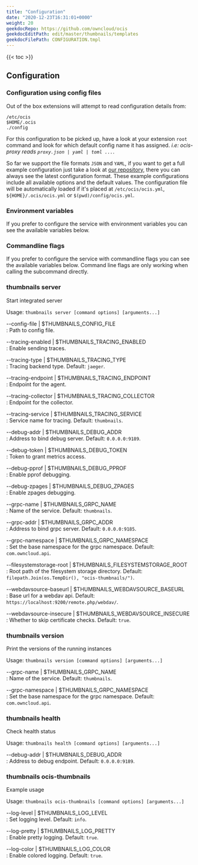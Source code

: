 ```yaml
---
title: "Configuration"
date: "2020-12-23T16:31:01+0000"
weight: 20
geekdocRepo: https://github.com/owncloud/ocis
geekdocEditPath: edit/master/thumbnails/templates
geekdocFilePath: CONFIGURATION.tmpl
---
```


{{< toc >}}

## Configuration

### Configuration using config files

Out of the box extensions will attempt to read configuration details from:

```console
/etc/ocis
$HOME/.ocis
./config
```

For this configuration to be picked up, have a look at your extension `root` command and look for which default config name it has assigned. *i.e: ocis-proxy reads `proxy.json | yaml | toml ...`*.

So far we support the file formats `JSON` and `YAML`, if you want to get a full example configuration just take a look at [our repository](https://github.com/owncloud/ocis/tree/master/config), there you can always see the latest configuration format. These example configurations include all available options and the default values. The configuration file will be automatically loaded if it's placed at `/etc/ocis/ocis.yml`, `${HOME}/.ocis/ocis.yml` or `$(pwd)/config/ocis.yml`.

### Environment variables

If you prefer to configure the service with environment variables you can see the available variables below.

### Commandline flags

If you prefer to configure the service with commandline flags you can see the available variables below. Command line flags are only working when calling the subcommand directly.

### thumbnails server

Start integrated server

Usage: `thumbnails server [command options] [arguments...]`

--config-file | $THUMBNAILS_CONFIG_FILE  
: Path to config file.

--tracing-enabled | $THUMBNAILS_TRACING_ENABLED  
: Enable sending traces.

--tracing-type | $THUMBNAILS_TRACING_TYPE  
: Tracing backend type. Default: `jaeger`.

--tracing-endpoint | $THUMBNAILS_TRACING_ENDPOINT  
: Endpoint for the agent.

--tracing-collector | $THUMBNAILS_TRACING_COLLECTOR  
: Endpoint for the collector.

--tracing-service | $THUMBNAILS_TRACING_SERVICE  
: Service name for tracing. Default: `thumbnails`.

--debug-addr | $THUMBNAILS_DEBUG_ADDR  
: Address to bind debug server. Default: `0.0.0.0:9189`.

--debug-token | $THUMBNAILS_DEBUG_TOKEN  
: Token to grant metrics access.

--debug-pprof | $THUMBNAILS_DEBUG_PPROF  
: Enable pprof debugging.

--debug-zpages | $THUMBNAILS_DEBUG_ZPAGES  
: Enable zpages debugging.

--grpc-name | $THUMBNAILS_GRPC_NAME  
: Name of the service. Default: `thumbnails`.

--grpc-addr | $THUMBNAILS_GRPC_ADDR  
: Address to bind grpc server. Default: `0.0.0.0:9185`.

--grpc-namespace | $THUMBNAILS_GRPC_NAMESPACE  
: Set the base namespace for the grpc namespace. Default: `com.owncloud.api`.

--filesystemstorage-root | $THUMBNAILS_FILESYSTEMSTORAGE_ROOT  
: Root path of the filesystem storage directory. Default: `filepath.Join(os.TempDir(), "ocis-thumbnails/")`.

--webdavsource-baseurl | $THUMBNAILS_WEBDAVSOURCE_BASEURL  
: Base url for a webdav api. Default: `https://localhost:9200/remote.php/webdav/`.

--webdavsource-insecure | $THUMBNAILS_WEBDAVSOURCE_INSECURE  
: Whether to skip certificate checks. Default: `true`.

### thumbnails version

Print the versions of the running instances

Usage: `thumbnails version [command options] [arguments...]`

--grpc-name | $THUMBNAILS_GRPC_NAME  
: Name of the service. Default: `thumbnails`.

--grpc-namespace | $THUMBNAILS_GRPC_NAMESPACE  
: Set the base namespace for the grpc namespace. Default: `com.owncloud.api`.

### thumbnails health

Check health status

Usage: `thumbnails health [command options] [arguments...]`

--debug-addr | $THUMBNAILS_DEBUG_ADDR  
: Address to debug endpoint. Default: `0.0.0.0:9189`.

### thumbnails ocis-thumbnails

Example usage

Usage: `thumbnails ocis-thumbnails [command options] [arguments...]`

--log-level | $THUMBNAILS_LOG_LEVEL  
: Set logging level. Default: `info`.

--log-pretty | $THUMBNAILS_LOG_PRETTY  
: Enable pretty logging. Default: `true`.

--log-color | $THUMBNAILS_LOG_COLOR  
: Enable colored logging. Default: `true`.

